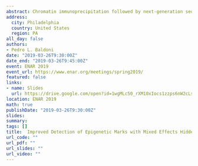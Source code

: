 ```yaml
---
abstract: Chromatin immunoprecipitation followed by next‐generation sequencing (ChIP‐seq) is a technique to detect genomic regions containing protein‐DNA interaction, such as transcription factor binding sites or regions containing histone modifications. One goal of the analysis of ChIP‐seq experiments is to identify genomic loci enriched for sequencing reads pertaining to DNA bound to the factor of interest. The accurate identification of such regions aids in the understanding of epigenomic marks and gene regulatory mechanisms. Given the reduction of massively parallel sequencing costs, methods to detect consensus regions of enrichment across multiple samples are of interest. Here, we present a statistical model to detect broad consensus regions of enrichment from ChIP‐seq technical or biological replicates through a class of zero‐inflated mixed‐effects hidden Markov models. We show that the proposed model outperforms existing methods for consensus peak calling in common epigenomic marks by accounting for the excess zeros and sample‐specific biases. We apply our method to data from the Encyclopedia of DNA Elements and Roadmap Epigenomics projects and also from an extensive simulation study.
address:
  city: Philadelphia
  country: United States
  region: PA
all_day: false
authors:
- Pedro L. Baldoni
date: "2019-03-26T9:30:00Z"
date_end: "2019-03-26T9:45:00Z"
event: ENAR 2019
event_url: https://www.enar.org/meetings/spring2019/
featured: false
links:
- name: Slides
  url: https://drive.google.com/open?id=1wgMLc50_rXM10xIocs1zzps6nW2cLsni
location: ENAR 2019
math: true
publishDate: "2019-03-26T9:30:00Z"
slides: 
summary: 
tags: []
title: 	Improved Detection of Epigenetic Marks with Mixed Effects Hidden Markov Models
url_code: ""
url_pdf: ""
url_slides: ""
url_video: ""
---
```



